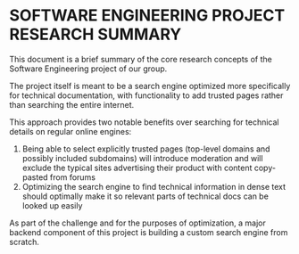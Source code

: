 # SOFTWARE ENGINEERING PROJECT RESEARCH SUMMARY

This document is a brief summary of the core research concepts of the Software Engineering project of our group.

The project itself is meant to be a search engine optimized more specifically for technical documentation, with functionality to add trusted pages rather than searching the entire internet.

This approach provides two notable benefits over searching for technical details on regular online engines:

1. Being able to select explicitly trusted pages (top-level domains and possibly included subdomains) will introduce moderation and will exclude the typical sites advertising their product with content copy-pasted from forums
2. Optimizing the search engine to find technical information in dense text should optimally make it so relevant parts of technical docs can be looked up easily

As part of the challenge and for the purposes of optimization, a major backend component of this project is building a custom search engine from scratch.


